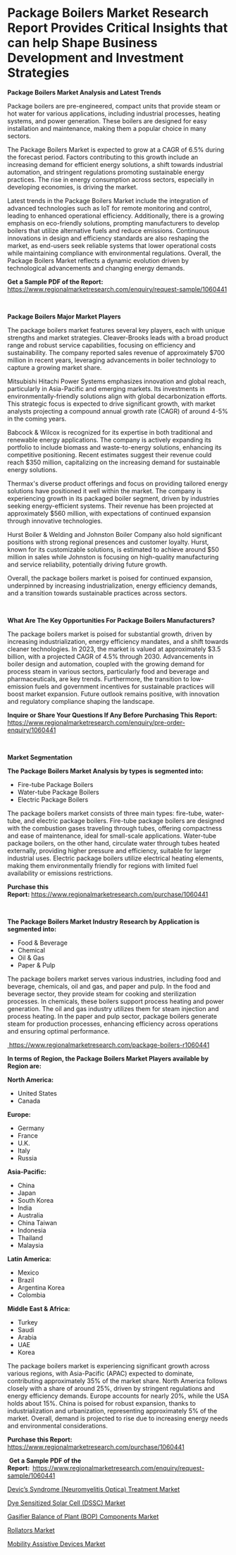 <p><h1>Package Boilers Market Research Report Provides Critical Insights that can help Shape Business Development and Investment Strategies</h1></p><p><strong>Package Boilers Market Analysis and Latest Trends</strong></p>
<p><p>Package boilers are pre-engineered, compact units that provide steam or hot water for various applications, including industrial processes, heating systems, and power generation. These boilers are designed for easy installation and maintenance, making them a popular choice in many sectors.</p><p>The Package Boilers Market is expected to grow at a CAGR of 6.5% during the forecast period. Factors contributing to this growth include an increasing demand for efficient energy solutions, a shift towards industrial automation, and stringent regulations promoting sustainable energy practices. The rise in energy consumption across sectors, especially in developing economies, is driving the market.</p><p>Latest trends in the Package Boilers Market include the integration of advanced technologies such as IoT for remote monitoring and control, leading to enhanced operational efficiency. Additionally, there is a growing emphasis on eco-friendly solutions, prompting manufacturers to develop boilers that utilize alternative fuels and reduce emissions. Continuous innovations in design and efficiency standards are also reshaping the market, as end-users seek reliable systems that lower operational costs while maintaining compliance with environmental regulations. Overall, the Package Boilers Market reflects a dynamic evolution driven by technological advancements and changing energy demands.</p></p>
<p><strong>Get a Sample PDF of the Report:&nbsp;</strong> <a href="https://www.regionalmarketresearch.com/enquiry/request-sample/1060441">https://www.regionalmarketresearch.com/enquiry/request-sample/1060441</a></p>
<p>&nbsp;</p>
<p><strong>Package Boilers Major Market Players</strong></p>
<p><p>The package boilers market features several key players, each with unique strengths and market strategies. Cleaver-Brooks leads with a broad product range and robust service capabilities, focusing on efficiency and sustainability. The company reported sales revenue of approximately $700 million in recent years, leveraging advancements in boiler technology to capture a growing market share.</p><p>Mitsubishi Hitachi Power Systems emphasizes innovation and global reach, particularly in Asia-Pacific and emerging markets. Its investments in environmentally-friendly solutions align with global decarbonization efforts. This strategic focus is expected to drive significant growth, with market analysts projecting a compound annual growth rate (CAGR) of around 4-5% in the coming years.</p><p>Babcock & Wilcox is recognized for its expertise in both traditional and renewable energy applications. The company is actively expanding its portfolio to include biomass and waste-to-energy solutions, enhancing its competitive positioning. Recent estimates suggest their revenue could reach $350 million, capitalizing on the increasing demand for sustainable energy solutions.</p><p>Thermax's diverse product offerings and focus on providing tailored energy solutions have positioned it well within the market. The company is experiencing growth in its packaged boiler segment, driven by industries seeking energy-efficient systems. Their revenue has been projected at approximately $560 million, with expectations of continued expansion through innovative technologies.</p><p>Hurst Boiler & Welding and Johnston Boiler Company also hold significant positions with strong regional presences and customer loyalty. Hurst, known for its customizable solutions, is estimated to achieve around $50 million in sales while Johnston is focusing on high-quality manufacturing and service reliability, potentially driving future growth.</p><p>Overall, the package boilers market is poised for continued expansion, underpinned by increasing industrialization, energy efficiency demands, and a transition towards sustainable practices across sectors.</p></p>
<p>&nbsp;</p>
<p><strong>What Are The Key Opportunities For Package Boilers Manufacturers?</strong></p>
<p><p>The package boilers market is poised for substantial growth, driven by increasing industrialization, energy efficiency mandates, and a shift towards cleaner technologies. In 2023, the market is valued at approximately $3.5 billion, with a projected CAGR of 4.5% through 2030. Advancements in boiler design and automation, coupled with the growing demand for process steam in various sectors, particularly food and beverage and pharmaceuticals, are key trends. Furthermore, the transition to low-emission fuels and government incentives for sustainable practices will boost market expansion. Future outlook remains positive, with innovation and regulatory compliance shaping the landscape.</p></p>
<p><strong>Inquire or Share Your Questions If Any Before Purchasing This Report:</strong> <a href="https://www.regionalmarketresearch.com/enquiry/pre-order-enquiry/1060441">https://www.regionalmarketresearch.com/enquiry/pre-order-enquiry/1060441</a></p>
<p>&nbsp;</p>
<p><strong>Market Segmentation</strong></p>
<p><strong>The Package Boilers Market Analysis by types is segmented into:</strong></p>
<p><ul><li>Fire-tube Package Boilers</li><li>Water-tube Package Boilers</li><li>Electric Package Boilers</li></ul></p>
<p><p>The package boilers market consists of three main types: fire-tube, water-tube, and electric package boilers. Fire-tube package boilers are designed with the combustion gases traveling through tubes, offering compactness and ease of maintenance, ideal for small-scale applications. Water-tube package boilers, on the other hand, circulate water through tubes heated externally, providing higher pressure and efficiency, suitable for larger industrial uses. Electric package boilers utilize electrical heating elements, making them environmentally friendly for regions with limited fuel availability or emissions restrictions.</p></p>
<p><strong>Purchase this Report:&nbsp;</strong><a href="https://www.regionalmarketresearch.com/purchase/1060441">https://www.regionalmarketresearch.com/purchase/1060441</a></p>
<p>&nbsp;</p>
<p><strong>The Package Boilers Market Industry Research by Application is segmented into:</strong></p>
<p><ul><li>Food & Beverage</li><li>Chemical</li><li>Oil & Gas</li><li>Paper & Pulp</li></ul></p>
<p><p>The package boilers market serves various industries, including food and beverage, chemicals, oil and gas, and paper and pulp. In the food and beverage sector, they provide steam for cooking and sterilization processes. In chemicals, these boilers support process heating and power generation. The oil and gas industry utilizes them for steam injection and process heating. In the paper and pulp sector, package boilers generate steam for production processes, enhancing efficiency across operations and ensuring optimal performance.</p></p>
<p><a href="https://www.regionalmarketresearch.com/package-boilers-r1060441">&nbsp;https://www.regionalmarketresearch.com/package-boilers-r1060441</a></p>
<p><strong>In terms of Region, the Package Boilers Market Players available by Region are:</strong></p>
<p>
    <p> <strong> North America: </strong>
        <ul>
            <li>United States</li>
            <li>Canada</li>
        </ul>
        </p> 
    <p> <strong> Europe: </strong>
        <ul>
            <li>Germany</li>
            <li>France</li>
            <li>U.K.</li>
            <li>Italy</li>
            <li>Russia</li>
        </ul>
        </p> 
    <p> <strong> Asia-Pacific: </strong>
        <ul>
            <li>China</li>
            <li>Japan</li>
            <li>South Korea</li>
            <li>India</li>
            <li>Australia</li>
            <li>China Taiwan</li>
            <li>Indonesia</li>
            <li>Thailand</li>
            <li>Malaysia</li>
        </ul>
        </p> 
    <p> <strong> Latin America: </strong>
        <ul>
            <li>Mexico</li>
            <li>Brazil</li>
            <li>Argentina Korea</li>
            <li>Colombia</li>
        </ul>
        </p> 
    <p> <strong> Middle East & Africa: </strong>
        <ul>
            <li>Turkey</li>
            <li>Saudi</li>
            <li>Arabia</li>
            <li>UAE</li>
            <li>Korea</li>
        </ul>
    </p>
    </p>
<p><p>The package boilers market is experiencing significant growth across various regions, with Asia-Pacific (APAC) expected to dominate, contributing approximately 35% of the market share. North America follows closely with a share of around 25%, driven by stringent regulations and energy efficiency demands. Europe accounts for nearly 20%, while the USA holds about 15%. China is poised for robust expansion, thanks to industrialization and urbanization, representing approximately 5% of the market. Overall, demand is projected to rise due to increasing energy needs and environmental considerations.</p></p>
<p><strong>Purchase this Report: </strong><a href="https://www.regionalmarketresearch.com/purchase/1060441">https://www.regionalmarketresearch.com/purchase/1060441</a></p>
<p>&nbsp;<strong>Get a Sample PDF of the Report:&nbsp;&nbsp;</strong><a href="https://www.regionalmarketresearch.com/enquiry/request-sample/1060441">https://www.regionalmarketresearch.com/enquiry/request-sample/1060441</a></p>
<p><strong></strong></p>
<p><p><a href="https://medium.com/@qirvhhyf42/emerging-market-trends-and-regional-analysis-of-devics-syndrome-neuromyelitis-optica-treatment-a47a39a7f12f">Devic’s Syndrome (Neuromyelitis Optica) Treatment Market</a></p><p><a href="https://issuu.com/reportprime-2/docs/dye-sensitized-solar-cell-dssc-mark_176f60f0c0ce0b">Dye Sensitized Solar Cell (DSSC) Market</a></p><p><a href="https://github.com/BesaLoshi2000/Market-Research-Report-List-1/blob/main/gasifier-balance-of-plant-bop-components-market.md">Gasifier Balance of Plant (BOP) Components Market</a></p><p><a href="https://www.linkedin.com/pulse/evaluating-global-rollators-market-trends-growth-opportunities-qjs2f">Rollators Market</a></p><p><a href="https://www.linkedin.com/pulse/global-mobility-assistive-devices-market-trends-forecasts-lk5nf">Mobility Assistive Devices Market</a></p></p>
